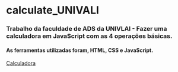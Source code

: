 # calculate_UNIVALI

### Trabalho da faculdade de ADS da UNIVLAI - Fazer uma calculadora em JavaScript com as 4 operações básicas.

#### As ferramentas utilizadas foram, HTML, CSS e JavaScript.

<a href="https://paulofsnunes.github.io/calculate_UNIVALI/" target="_blank" >Calculadora</a>

